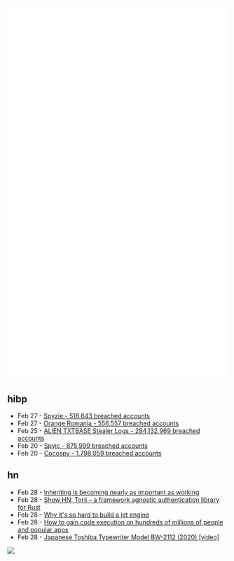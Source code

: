 ![Metrics](https://raw.githubusercontent.com/phixion/phixion/master/metrics.svg)

## hibp

<!--
for https://github.com/phixion/phixion/blob/main/.github/workflows/feeds.yml
-->
<!--START_SECTION:haveibeenpwnd-->
- Feb 27 - [Spyzie - 518,643 breached accounts](https://haveibeenpwned.com/PwnedWebsites#Spyzie)
- Feb 27 - [Orange Romania - 556,557 breached accounts](https://haveibeenpwned.com/PwnedWebsites#OrangeRomania)
- Feb 25 - [ALIEN TXTBASE Stealer Logs - 284,132,969 breached accounts](https://haveibeenpwned.com/PwnedWebsites#AlienStealerLogs)
- Feb 20 - [Spyic - 875,999 breached accounts](https://haveibeenpwned.com/PwnedWebsites#Spyic)
- Feb 20 - [Cocospy - 1,798,059 breached accounts](https://haveibeenpwned.com/PwnedWebsites#Cocospy)
<!--END_SECTION:haveibeenpwnd-->

## hn

<!--
for https://github.com/phixion/phixion/blob/main/.github/workflows/feeds.yml
-->
<!--START_SECTION:hn-->
- Feb 28 - [Inheriting is becoming nearly as important as working](https://www.economist.com/leaders/2025/02/27/inheriting-is-becoming-nearly-as-important-as-working)
- Feb 28 - [Show HN: Torii – a framework agnostic authentication library for Rust](https://github.com/cmackenzie1/torii-rs)
- Feb 28 - [Why it's so hard to build a jet engine](https://www.construction-physics.com/p/why-its-so-hard-to-build-a-jet-engine)
- Feb 28 - [How to gain code execution on hundreds of millions of people and popular apps](https://kibty.town/blog/todesktop/)
- Feb 28 - [Japanese Toshiba Typewriter Model BW-2112 (2020) [video]](https://www.youtube.com/watch?v=JZcui85b4EE)
<!--END_SECTION:hn-->

<!--
for https://yhype.me
-->
![](https://hit.yhype.me/github/profile?user_id=13013670)

